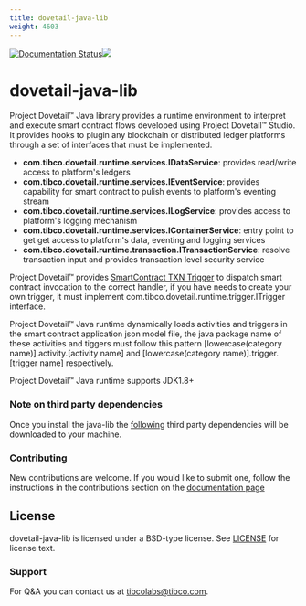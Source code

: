 ```yaml
---
title: dovetail-java-lib
weight: 4603
---
```


[![Documentation Status](https://travis-ci.org/TIBCOSoftware/dovetail-java-lib.svg?branch=master)](https://travis-ci.org/TIBCOSoftware/dovetail-java-lib)<img src="https://img.shields.io/badge/license-BSD%20style-blue.svg"/>

# dovetail-java-lib


Project Dovetail™ Java library provides a runtime environment to interpret and execute smart contract flows developed using Project Dovetail™ Studio. It provides hooks to plugin any blockchain or distributed ledger platforms through a set of interfaces that must be implemented.

- **com.tibco.dovetail.runtime.services.IDataService**: provides read/write access to platform's ledgers 
- **com.tibco.dovetail.runtime.services.IEventService**: provides capability for smart contract to pulish events to platform's eventing stream
- **com.tibco.dovetail.runtime.services.ILogService**: provides access to platform's logging mechanism
- **com.tibco.dovetail.runtime.services.IContainerService**: entry point to get get access to platform's data, eventing and logging services
- **com.tibco.dovetail.runtime.transaction.ITransactionService**: resolve transaction input and provides transaction level security service

Project Dovetail™ provides [SmartContract TXN Trigger](https://github.com/TIBCOSoftware/dovetail-contrib/tree/master/SmartContract/trigger/transaction) to dispatch smart contract invocation to the correct handler, if you have needs to create your own trigger, it must implement com.tibco.dovetail.runtime.trigger.ITrigger interface.

Project Dovetail™ Java runtime dynamically loads activities and triggers in the smart contract application json model file, the java package name of these activities and tiggers must follow this pattern [lowercase(category name)].activity.[activity name] and [lowercase(category name)].trigger.[trigger name] respectively.

Project Dovetail™ Java runtime supports JDK1.8+

### Note on third party dependencies

Once you install the java-lib the [following](./pom.xml) third party dependencies will be downloaded to your machine.

### Contributing

New contributions are welcome. If you would like to submit one, follow the instructions in the contributions section on the [documentation page](https://tibcosoftware.github.io/dovetail/contributing/contributing/)

## License
dovetail-java-lib is licensed under a BSD-type license. See [LICENSE](https://github.com/TIBCOSoftware/dovetail-java-lib/blob/master/LICENSE) for license text.

### Support
For Q&A you can contact us at tibcolabs@tibco.com.



